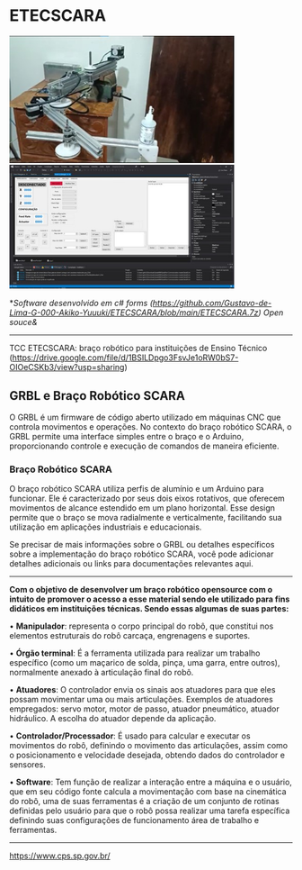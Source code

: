# ETECSCARA

<p float="left">
  <img src="https://github.com/Gustavo-de-Lima-G-000-Akiko-Yuuuki/ETECSCARA/blob/main/Imagem%20teste%201.jpg" width="400" />
  <img src="https://github.com/Gustavo-de-Lima-G-000-Akiko-Yuuuki/ETECSCARA/blob/main/Imagem2.jpg" width="400" /> 
</p>

**Software desenvolvido em c# forms (https://github.com/Gustavo-de-Lima-G-000-Akiko-Yuuuki/ETECSCARA/blob/main/ETECSCARA.7z)
Open souce&*
***
TCC ETECSCARA: braço robótico para instituições de Ensino Técnico (https://drive.google.com/file/d/1BSILDpgo3FsvJe1oRW0bS7-OIOeCSKb3/view?usp=sharing)
## GRBL e Braço Robótico SCARA

O GRBL é um firmware de código aberto utilizado em máquinas CNC que controla movimentos e operações. No contexto do braço robótico SCARA, o GRBL permite uma interface simples entre o braço e o Arduino, proporcionando controle e execução de comandos de maneira eficiente.

### Braço Robótico SCARA

O braço robótico SCARA utiliza perfis de alumínio e um Arduino para funcionar. Ele é caracterizado por seus dois eixos rotativos, que oferecem movimentos de alcance estendido em um plano horizontal. Esse design permite que o braço se mova radialmente e verticalmente, facilitando sua utilização em aplicações industriais e educacionais.

Se precisar de mais informações sobre o GRBL ou detalhes específicos sobre a implementação do braço robótico SCARA, você pode adicionar detalhes adicionais ou links para documentações relevantes aqui.

***
**Com o objetivo de desenvolver um braço robótico opensource com o intuito de promover o acesso a esse material sendo ele utilizado para fins didáticos em instituições técnicas. Sendo essas algumas de suas partes:**

• **Manipulador**: representa o corpo principal do robô, que constitui nos elementos estruturais do robô carcaça, engrenagens e suportes. 


•	**Órgão terminal**: É a ferramenta utilizada para realizar um trabalho específico (como um maçarico de solda, pinça, uma garra, entre outros), normalmente anexado à articulação final do robô. 


•	**Atuadores**: O controlador envia os sinais aos atuadores para que eles possam movimentar uma ou mais articulações. Exemplos de atuadores empregados: servo motor, motor de passo, atuador pneumático, atuador hidráulico. A escolha do atuador depende da aplicação. 


•	**Controlador/Processador**: É usado para calcular e executar os movimentos do robô, definindo o movimento das articulações, assim como o posicionamento e velocidade desejada, obtendo dados do controlador e sensores.


•	**Software**: Tem função de realizar a interação entre a máquina e o usuário, que em seu código fonte calcula a movimentação com base na cinemática do robô, uma de suas ferramentas é a criação de um conjunto de rotinas definidas pelo usuário para que o robô possa realizar uma tarefa específica definindo suas configurações de funcionamento área de trabalho e ferramentas. 

***
https://www.cps.sp.gov.br/
